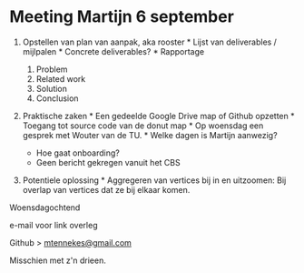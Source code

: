# Meeting Martijn 6 september

  1. Opstellen van plan van aanpak, aka rooster
    * Lijst van deliverables / mijlpalen
    * Concrete deliverables?
    * Rapportage
      1. Problem
      2. Related work
      3. Solution
      4. Conclusion

  2. Praktische zaken
    * Een gedeelde Google Drive map of Github opzetten
    * Toegang tot source code van de donut map
    * Op woensdag een gesprek met Wouter van de TU.
    * Welke dagen is Martijn aanwezig?
      * Hoe gaat onboarding?
      * Geen bericht gekregen vanuit het CBS

  3. Potentiele oplossing
    * Aggregeren van vertices bij in en uitzoomen:
      Bij overlap van vertices dat ze bij elkaar komen.
    
Woensdagochtend 

e-mail voor link overleg


Github > mtennekes@gmail.com


Misschien met z'n drieen. 



